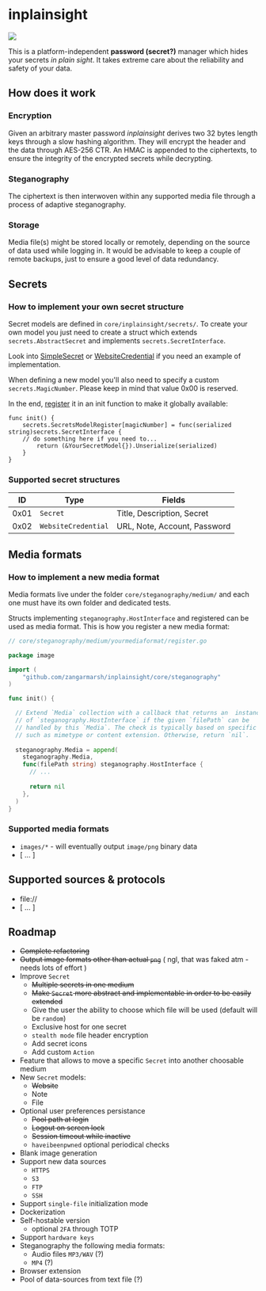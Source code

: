 # inplainsight

<img src="https://zangarmarsh.semaphoreci.com/badges/inplainsight/branches/main.svg">

This is a platform-independent **password (secret?)** manager which hides your secrets _in plain sight_. It takes extreme care about
the reliability and safety of your data.

## How does it work
### Encryption
Given an arbitrary master password _inplainsight_ derives two 32 bytes length keys through a slow hashing algorithm. They will encrypt the header and the data through AES-256 CTR. An HMAC is appended to the ciphertexts, to ensure the integrity of the encrypted secrets while decrypting.

### Steganography
The ciphertext is then interwoven within any supported media file through a process of adaptive steganography.

### Storage
Media file(s) might be stored locally or remotely, depending on the source of data used while logging in.
It would be advisable to keep a couple of remote backups, just to ensure a good level of data redundancy.

## Secrets
### How to implement your own secret structure
Secret models are defined in `core/inplainsight/secrets/`. To create your own model you just need to create a struct
which extends `secrets.AbstractSecret` and implements `secrets.SecretInterface`.

Look into [SimpleSecret](core/inplainsight/secrets/simple/)
or [WebsiteCredential](core/inplainsight/secrets/website/) if you need an example of implementation.

When defining a new model you'll also need to specify a custom `secrets.MagicNumber`.
Please keep in mind that value 0x00 is reserved.

In the end, [register](core/inplainsight/secrets/website/website_credentials.go#L20) it in an init function to make it globally available:
```golang
func init() {
	secrets.SecretsModelRegister[magicNumber] = func(serialized string)secrets.SecretInterface {
	// do something here if you need to...
        return (&YourSecretModel{}).Unserialize(serialized)
	}
}
```

### Supported secret structures
| ID   | Type     |Fields|
|------|----------|------|
 | 0x01 | `Secret` |Title, Description, Secret|
 | 0x02 | `WebsiteCredential` | URL, Note, Account, Password| 

## Media formats
### How to implement a new media format
Media formats live under the folder `core/steganography/medium/` and each one must have its own folder and dedicated tests.

Structs implementing `steganography.HostInterface` and registered can be used as media format.
This is how you register a new media format:

```go
// core/steganography/medium/yourmediaformat/register.go

package image

import (
	"github.com/zangarmarsh/inplainsight/core/steganography"
)

func init() {

  // Extend `Media` collection with a callback that returns an  instance
  // of `steganography.HostInterface` if the given `filePath` can be
  // handled by this `Media`. The check is typically based on specific conditions,
  // such as mimetype or content extension. Otherwise, return `nil`.
	
  steganography.Media = append(
    steganography.Media,
    func(filePath string) steganography.HostInterface {
      // ...
      
      return nil
    },
  )
}
```

### Supported media formats
- `images/*` - will eventually output `image/png` binary data 
- [ ... ]

## Supported sources & protocols
- file://
- [ ... ]

## Roadmap
- ~~Complete refactoring~~
- ~~Output image formats other than actual `png`~~ ( ngl, that was faked atm - needs lots of effort )
- Improve `Secret`
  - ~~Multiple secrets in one medium~~
  - ~~Make `Secret` more abstract and implementable in order to be easily extended~~
  - Give the user the ability to choose which file will be used (default will be `random`)
  - Exclusive host for one secret
  - `stealth mode` file header encryption
  - Add secret icons
  - Add custom `Action`
- Feature that allows to move a specific `Secret` into another choosable medium
- New `Secret` models:
  - ~~Website~~
  - Note
  - File
- Optional user preferences persistance
  - ~~Pool path at login~~
  - ~~Logout on screen lock~~
  - ~~Session timeout while inactive~~
  - `haveibeenpwned` optional periodical checks
- Blank image generation
- Support new data sources
  - `HTTPS`
  - `S3`
  - `FTP`
  - `SSH`
- Support `single-file` initialization mode
- Dockerization
- Self-hostable version
  - optional `2FA` through TOTP
- Support `hardware keys`
- Steganography the following media formats:
    - Audio files `MP3/WAV` (?)
    - `MP4` (?)
- Browser extension
- Pool of data-sources from text file (?)